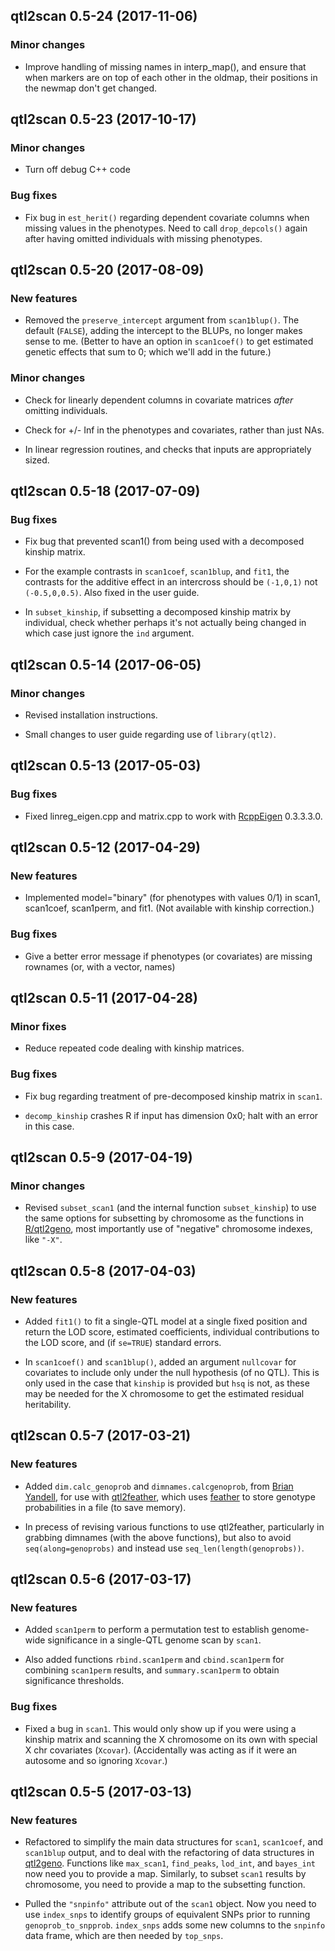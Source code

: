 ## qtl2scan 0.5-24 (2017-11-06)

### Minor changes

- Improve handling of missing names in interp_map(), and ensure that
  when markers are on top of each other in the oldmap, their positions
  in the newmap don't get changed.


## qtl2scan 0.5-23 (2017-10-17)

### Minor changes

- Turn off debug C++ code

### Bug fixes

- Fix bug in `est_herit()` regarding dependent covariate columns when
  missing values in the phenotypes. Need to call `drop_depcols()`
  again after having omitted individuals with missing phenotypes.


## qtl2scan 0.5-20 (2017-08-09)

### New features

- Removed the `preserve_intercept` argument from `scan1blup()`. The
  default (`FALSE`), adding the intercept to the BLUPs, no longer
  makes sense to me. (Better to have an option in `scan1coef()` to get
  estimated genetic effects that sum to 0; which we'll add in the
  future.)

### Minor changes

- Check for linearly dependent columns in covariate matrices _after_
  omitting individuals.

- Check for +/- Inf in the phenotypes and covariates, rather than just
  NAs.

- In linear regression routines, and checks that inputs are
  appropriately sized.


## qtl2scan 0.5-18 (2017-07-09)

### Bug fixes

- Fix bug that prevented scan1() from being used with a decomposed
  kinship matrix.

- For the example contrasts in `scan1coef`, `scan1blup`, and
  `fit1`, the contrasts for the additive effect in an intercross
  should be `(-1,0,1)` not `(-0.5,0,0.5)`. Also fixed in the user
  guide.

- In `subset_kinship`, if subsetting a decomposed kinship matrix
  by individual, check whether perhaps it's not actually being changed
  in which case just ignore the `ind` argument.


## qtl2scan 0.5-14 (2017-06-05)

### Minor changes

- Revised installation instructions.

- Small changes to user guide regarding use of `library(qtl2)`.


## qtl2scan 0.5-13 (2017-05-03)

### Bug fixes

- Fixed linreg_eigen.cpp and matrix.cpp to work with
  [RcppEigen](https://github.com/RcppCore/RcppEigen) 0.3.3.3.0.


## qtl2scan 0.5-12 (2017-04-29)

### New features

- Implemented model="binary" (for phenotypes with values 0/1) in scan1,
  scan1coef, scan1perm, and fit1. (Not available with kinship
  correction.)

### Bug fixes

- Give a better error message if phenotypes (or covariates) are
  missing rownames (or, with a vector, names)

## qtl2scan 0.5-11 (2017-04-28)

### Minor fixes

- Reduce repeated code dealing with kinship matrices.

### Bug fixes

- Fix bug regarding treatment of pre-decomposed kinship matrix in
  `scan1`.

- `decomp_kinship` crashes R if input has dimension 0x0; halt with an
  error in this case.


## qtl2scan 0.5-9 (2017-04-19)

### Minor changes

- Revised `subset_scan1` (and the internal function `subset_kinship`)
  to use the same options for subsetting by chromosome as the
  functions in [R/qtl2geno](https://github.com/rqtl/qtl2geno), most
  importantly use of "negative" chromosome indexes, like `"-X"`.


## qtl2scan 0.5-8 (2017-04-03)

### New features

- Added `fit1()` to fit a single-QTL model at a single fixed position
  and return the LOD score, estimated coefficients, individual
  contributions to the LOD score, and (if `se=TRUE`) standard errors.

- In `scan1coef()` and `scan1blup()`, added an argument `nullcovar`
  for covariates to include only under the null hypothesis (of no
  QTL). This is only used in the case that `kinship` is provided but
  `hsq` is not, as these may be needed for the X chromosome to get the
  estimated residual heritability.


## qtl2scan 0.5-7 (2017-03-21)

### New features

- Added `dim.calc_genoprob` and `dimnames.calcgenoprob`, from
  [Brian Yandell](https://github.com/byandell), for use with
  [qtl2feather](https://github.com/byandell/qtl2feather), which uses
  [feather](https://github.com/wesm/feather) to store
  genotype probabilities in a file (to save memory).

- In precess of revising various functions to use qtl2feather,
  particularly in grabbing dimnames (with the above functions), but
  also to avoid `seq(along=genoprobs)` and instead use
  `seq_len(length(genoprobs))`.


## qtl2scan 0.5-6 (2017-03-17)

### New features

- Added `scan1perm` to perform a permutation test to establish
  genome-wide significance in a single-QTL genome scan by `scan1`.

- Also added functions `rbind.scan1perm` and `cbind.scan1perm` for
  combining `scan1perm` results, and `summary.scan1perm` to obtain
  significance thresholds.

### Bug fixes

- Fixed a bug in `scan1`. This would only show up if you were using a
  kinship matrix and scanning the X chromosome on its own with special
  X chr covariates (`Xcovar`). (Accidentally was acting as if it were
  an autosome and so ignoring `Xcovar`.)


## qtl2scan 0.5-5 (2017-03-13)

### New features

- Refactored to simplify the main data structures for `scan1`,
  `scan1coef`, and `scan1blup` output, and to deal with the
  refactoring of data structures in [qtl2geno](https://github.com/rqtl/qtl2geno).
  Functions like `max_scan1`, `find_peaks`, `lod_int`, and `bayes_int`
  now need you to provide a map. Similarly, to subset `scan1` results
  by chromosome, you need to provide a map to the subsetting function.

- Pulled the `"snpinfo"` attribute out of the `scan1` object. Now you
  need to use `index_snps` to identify groups of equivalent SNPs prior
  to running `genoprob_to_snpprob`. `index_snps` adds some new columns
  to the `snpinfo` data frame, which are then needed by `top_snps`.
